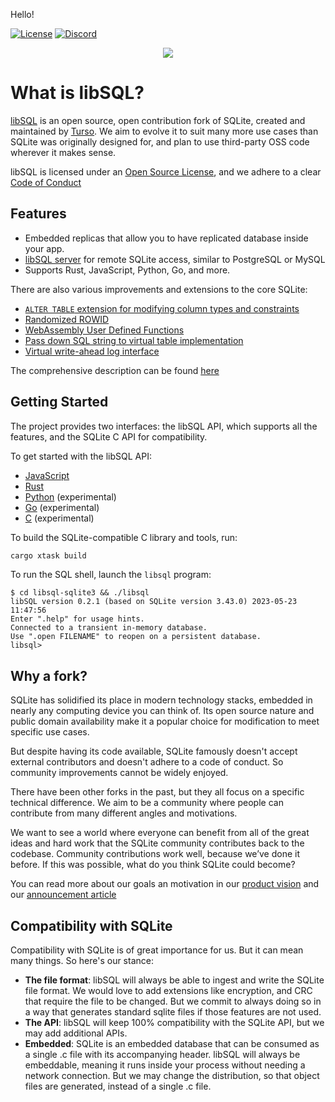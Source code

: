 Hello! 

[![License](https://img.shields.io/badge/license-MIT-blue)](https://github.com/libsql/libsql/blob/master/LICENSE.md)
[![Discord](https://img.shields.io/discord/1026540227218640906?color=5865F2&label=discord&logo=discord&logoColor=8a9095)](https://discord.gg/VzbXemj6Rg)

<p align="center">
<img src="https://user-images.githubusercontent.com/331197/205099307-3f20b4e5-96cf-466c-be62-73907e9f2325.png">
</p>

# What is libSQL?

[libSQL](https://turso.tech/libsql) is an open source, open contribution fork of SQLite, created and maintained by [Turso](https://turso.tech). We aim to evolve it to suit many more use cases than SQLite was originally designed for, and plan to use third-party OSS code wherever it makes sense.

libSQL is licensed under an [Open Source License](LICENSE.md), and we adhere to a clear [Code of Conduct](CODE_OF_CONDUCT.md)

## Features

* Embedded replicas that allow you to have replicated database inside your app.
* [libSQL server](libsql-server) for remote SQLite access, similar to PostgreSQL or MySQL
* Supports Rust, JavaScript, Python, Go, and more.

There are also various improvements and extensions to the core SQLite:

* [`ALTER TABLE` extension for modifying column types and constraints](https://github.com/libsql/libsql/blob/main/libsql-sqlite3/doc/libsql_extensions.md#altering-columns)
* [Randomized ROWID](https://github.com/libsql/libsql/issues/12)
* [WebAssembly User Defined Functions](https://blog.turso.tech/webassembly-functions-for-your-sqlite-compatible-database-7e1ad95a2aa7)
* [Pass down SQL string to virtual table implementation](https://github.com/libsql/libsql/pull/87)
* [Virtual write-ahead log interface](https://github.com/libsql/libsql/pull/53)

The comprehensive description can be found [here](libsql-sqlite3/doc/libsql_extensions.md)

## Getting Started

The project provides two interfaces: the libSQL API, which supports all the features, and the SQLite C API for compatibility.

To get started with the libSQL API:

* [JavaScript](https://github.com/libsql/libsql-experimental-node)
* [Rust](libsql) 
* [Python](https://github.com/libsql/libsql-experimental-python) (experimental)
* [Go](bindings/go) (experimental)
* [C](bindings/c) (experimental)

To build the SQLite-compatible C library and tools, run:

```sh
cargo xtask build
```

To run the SQL shell, launch the `libsql` program:

```console
$ cd libsql-sqlite3 && ./libsql
libSQL version 0.2.1 (based on SQLite version 3.43.0) 2023-05-23 11:47:56
Enter ".help" for usage hints.
Connected to a transient in-memory database.
Use ".open FILENAME" to reopen on a persistent database.
libsql>
```

## Why a fork?

SQLite has solidified its place in modern technology stacks, embedded in nearly any computing device you can think of. Its open source nature and public domain availability make it a popular choice for modification to meet specific use cases.

But despite having its code available, SQLite famously doesn't accept external contributors and doesn't adhere to a code of conduct. So community improvements cannot be widely enjoyed.

There have been other forks in the past, but they all focus on a specific technical difference. We aim to be a community where people can contribute from many different angles and motivations.

We want to see a world where everyone can benefit from all of the great ideas and hard work that the SQLite community contributes back to the codebase. Community contributions work well, because we’ve done it before. If this was possible, what do you think SQLite could become?

You can read more about our goals an motivation in our [product vision](https://turso.tech/libsql-manifesto) and our [announcement article](https://glaubercosta-11125.medium.com/sqlite-qemu-all-over-again-aedad19c9a1c)

## Compatibility with SQLite

Compatibility with SQLite is of great importance for us. But it can mean many things. So here's our stance:

* **The file format**: libSQL will always be able to ingest and write the SQLite file format. We would love to add extensions like encryption, and CRC that require the file to be changed. But we commit to always doing so in a way that generates standard sqlite files if those features are not used.
* **The API**: libSQL will keep 100% compatibility with the SQLite API, but we may add additional APIs.
* **Embedded**: SQLite is an embedded database that can be consumed as a single .c file with its accompanying header. libSQL will always be embeddable, meaning it runs inside your process without needing a network connection. But we may change the distribution, so that object files are generated, instead of a single .c file.
